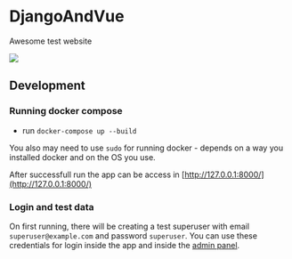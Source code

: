 # DjangoAndVue

Awesome test website

<a href="https://github.com/vchaptsev/cookiecutter-django-vue">
    <img src="https://img.shields.io/badge/built%20with-Cookiecutter%20Django%20Vue-blue.svg" />
</a>

## Development

### Running docker compose

+ run `docker-compose up --build`

You also may need to use `sudo` for running docker - depends on a way you installed docker and on the OS you use.

After successfull run the app can be access in [http://127.0.0.1:8000/](http://127.0.0.1:8000/)

### Login and test data

On first running, there will be creating a test superuser with email `superuser@example.com` and password `superuser`. You can use these credentials for login inside the app and inside the [admin panel](http://127.0.0.1:8000/admin).
